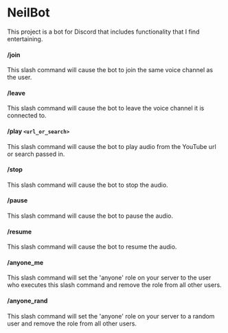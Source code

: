 # NeilBot

This project is a bot for Discord that includes functionality that I find entertaining.

#### /join

This slash command will cause the bot to join the same voice channel as the user.

#### /leave

This slash command will cause the bot to leave the voice channel it is connected to.

#### /play `<url_or_search>`

This slash command will cause the bot to play audio from the YouTube url or search passed in.

#### /stop

This slash command will cause the bot to stop the audio.

#### /pause

This slash command will cause the bot to pause the audio.

#### /resume

This slash command will cause the bot to resume the audio.

#### /anyone_me

This slash command will set the 'anyone' role on your server to the user who executes this slash command and remove the role from all other users.

#### /anyone_rand

This slash command will set the 'anyone' role on your server to a random user and remove the role from all other users.

